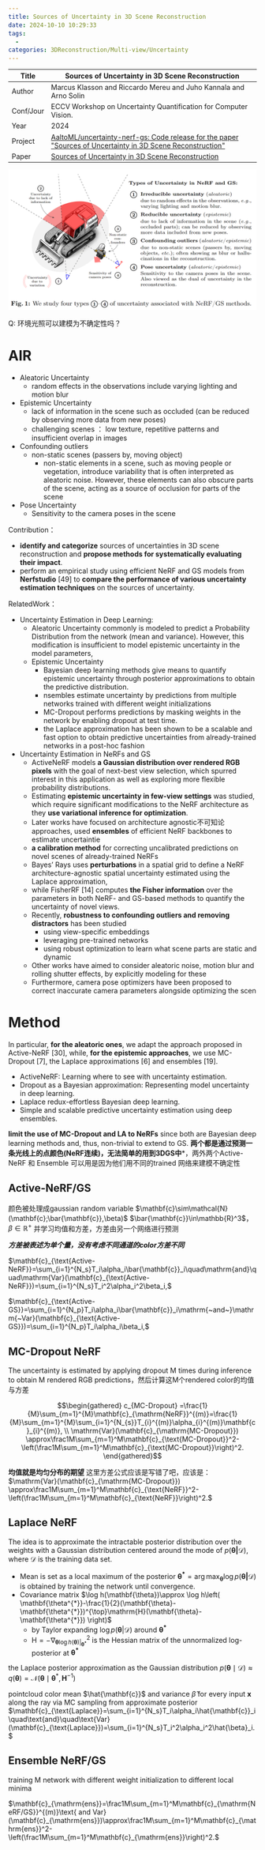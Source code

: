```yaml
---
title: Sources of Uncertainty in 3D Scene Reconstruction
date: 2024-10-10 10:29:33
tags:
  - 
categories: 3DReconstruction/Multi-view/Uncertainty
---
```


| Title     | Sources of Uncertainty in 3D Scene Reconstruction                                                                                                             |
| --------- | ------------------------------------------------------------------------------------------------------------------------------------------------------------- |
| Author    | Marcus Klasson and Riccardo Mereu and Juho Kannala and Arno Solin                                                                                             |
| Conf/Jour | ECCV Workshop on Uncertainty Quantification for Computer Vision.                                                                                              |
| Year      | 2024                                                                                                                                                          |
| Project   | [AaltoML/uncertainty-nerf-gs: Code release for the paper "Sources of Uncertainty in 3D Scene Reconstruction"](https://github.com/AaltoML/uncertainty-nerf-gs) |
| Paper     | [Sources of Uncertainty in 3D Scene Reconstruction](https://arxiv.org/pdf/2409.06407)                                                                         |

![image.png|666](https://raw.githubusercontent.com/qiyun71/Blog_images/main/MyBlogPic/202403/20240929204911.png)

<!-- more -->

Q: 环境光照可以建模为不确定性吗？

# AIR

- Aleatoric Uncertainty
  - random effects in the observations include varying lighting and motion blur
- Epistemic Uncertainty
  - lack of information in the scene such as occluded (can be reduced by observing more data from new poses)
  - challenging scenes ： low texture, repetitive patterns and insufficient overlap in images
- Confounding outliers
  - non-static scenes (passers by, moving object)
    - non-static elements in a scene, such as moving people or vegetation, introduce variability that is often interpreted as aleatoric noise. However, these elements can also obscure parts of the scene, acting as a source
of occlusion for parts of the scene
- Pose Uncertainty
  - Sensitivity to the camera poses in the scene


Contribution：
- **identify and categorize** sources of uncertainties in 3D scene reconstruction and **propose methods for systematically evaluating their impact**.
- perform an empirical study using efficient NeRF and GS models from **Nerfstudio** [49] to **compare the performance of various uncertainty estimation techniques** on the sources of uncertainty.

RelatedWork：
- Uncertainty Estimation in Deep Learning: 
  - Aleatoric Uncertainty commonly is modeled to predict a Probability Distribution from the network (mean and variance). However, this modification is insufficient to model epistemic uncertainty in the model parameters,
  - Epistemic Uncertainty
    - Bayesian deep learning methods give means to quantify epistemic uncertainty through posterior approximations to obtain the predictive distribution.
    - nsembles estimate uncertainty by predictions from multiple networks trained with different weight initializations
    - MC-Dropout performs predictions by masking weights in the network by enabling dropout at test time.
    - the Laplace approximation has been shown to be a scalable and fast option to obtain predictive uncertainties from already-trained networks in a post-hoc fashion
- Uncertainty Estimation in NeRFs and GS
  - ActiveNeRF models **a Gaussian distribution over rendered RGB pixels** with the goal of next-best view selection, which spurred interest in this application as well as exploring more flexible probability distributions.
  - Estimating **epistemic uncertainty in few-view settings** was studied, which require significant modifications to the NeRF architecture as they **use variational inference for optimization**.
  - Later works have focused on architecture agnostic不可知论 approaches, used **ensembles** of efficient NeRF backbones to estimate uncertaintie
  - **a calibration method** for correcting uncalibrated predictions on novel scenes of already-trained NeRFs
  - Bayes’ Rays uses **perturbations** in a spatial grid to define a NeRF architecture-agnostic spatial uncertainty estimated using the Laplace approximation,
  - while FisherRF [14] computes **the Fisher information** over the parameters in both NeRF- and GS-based methods to quantify the uncertainty of novel views.
  - Recently, **robustness to confounding outliers and removing distractors** has been studied
    - using view-specific embeddings
    - leveraging pre-trained networks
    - using robust optimization to learn what scene parts are static and dynamic
  - Other works have aimed to consider aleatoric noise, motion blur and rolling shutter effects, by explicitly modeling for these
  - Furthermore, camera pose optimizers have been proposed to correct inaccurate camera parameters alongside optimizing the scen

# Method

In particular, **for the aleatoric ones**, we adapt the approach proposed in Active-NeRF [30], while, **for the epistemic approaches**, we use MC-Dropout [7], the Laplace approximations [6] and ensembles [19].
- ActiveNeRF: Learning where to see with uncertainty estimation.
- Dropout as a Bayesian approximation: Representing model uncertainty in deep learning.
- Laplace redux-effortless Bayesian deep learning. 
- Simple and scalable predictive uncertainty estimation using deep ensembles.

**limit the use of MC-Dropout and LA to NeRFs** since both are Bayesian deep learning methods and, thus, non-trivial to extend to GS. **两个都是通过预测一条光线上的点颜色(NeRF连续)，无法简单的用到3DGS中***，两外两个Active-NeRF 和 Ensemble 可以用是因为他们用不同的trained 网络来建模不确定性

## Active-NeRF/GS

颜色被处理成gaussian random variable  $\mathbf{c}\sim\mathcal{N}(\mathbf{c};\bar{\mathbf{c}},\beta)$ $\bar{\mathbf{c}}\in\mathbb{R}^3$，$\beta\in\mathbb{R}^+$ 并学习均值和方差，方差由另一个网络进行预测

***方差被表述为单个量，没有考虑不同通道的color方差不同***

$\mathbf{c}_{\text{Active-NeRF}}=\sum_{i=1}^{N_s}T_i\alpha_i\bar{\mathbf{c}}_i\quad\mathrm{and}\quad\mathrm{Var}(\mathbf{c}_{\text{Active-NeRF}})=\sum_{i=1}^{N_s}T_i^2\alpha_i^2\beta_i,$

$\mathbf{c}_{\text{Active-GS}}=\sum_{i=1}^{N_p}T_i\alpha_i\bar{\mathbf{c}}_i\mathrm{~and~}\mathrm{~Var}(\mathbf{c}_{\text{Active-GS}})=\sum_{i=1}^{N_p}T_i\alpha_i\beta_i,$


## MC-Dropout NeRF

The uncertainty is estimated by applying dropout M times during inference to obtain M rendered RGB predictions，然后计算这M个rendered color的均值与方差

$$\begin{gathered}
c_{MC-Dropout} =\frac{1}{M}\sum_{m=1}^{M}\mathbf{c}_{\mathrm{NeRF}}^{(m)}=\frac{1}{M}\sum_{m=1}^{M}\sum_{i=1}^{N_{s}}T_{i}^{(m)}\alpha_{i}^{(m)}\mathbf{c}_{i}^{(m)}, \\
\mathrm{Var}(\mathbf{c}_{\mathrm{MC-Dropout}}) \approx\frac1M\sum_{m=1}^M\mathbf{c}_{\text{MC-Dropout}}^2-\left(\frac1M\sum_{m=1}^M\mathbf{c}_{\text{MC-Dropout}}\right)^2. 
\end{gathered}$$

**均值就是均匀分布的期望**
这里方差公式应该是写错了吧，应该是：$\mathrm{Var}(\mathbf{c}_{\mathrm{MC-Dropout}}) \approx\frac1M\sum_{m=1}^M\mathbf{c}_{\text{NeRF}}^2-\left(\frac1M\sum_{m=1}^M\mathbf{c}_{\text{NeRF}}\right)^2.$

## Laplace NeRF

The idea is to approximate the intractable posterior distribution over the weights with a Gaussian distribution centered around the mode of $p(\mathbf{\theta|\mathcal{D}})$, where $\mathcal{D}$ is the training data set.

- Mean is set as a local maximum of the posterior $\mathbf{\theta^{*}}=\arg\max_{\mathbf{\theta}}\log p(\mathbf{\theta|\mathcal{D}})$ is obtained by training the network until convergence.
- Covariance matrix $\log h(\mathbf{\theta})\approx \log h\left( \mathbf{\theta^{*}}-\frac{1}{2}(\mathbf{\theta}-\mathbf{\theta^{*}})^{\top}\mathrm{H}(\mathbf{\theta}-\mathbf{\theta^{*}}) \right)$
  - by Taylor expanding $\log p(\mathbf{\theta}|\mathcal{D})$ around $\mathbf{\theta^{*}}$
  - $\mathrm{H}=-\nabla^{2}_{\mathbf{\theta}\log h(\mathbf{\theta})|_{\mathbf{\theta^{*}}}}$ is the Hessian matrix of the unnormalized log-posterior at $\mathbf{\theta^{*}}$ 

the Laplace posterior approximation as the Gaussian distribution $p(\boldsymbol{\theta}\mid\mathcal{D}) \approx q(\boldsymbol{\theta}) = \mathcal{N}(\boldsymbol{\theta}\mid\boldsymbol{\theta}^*,\mathbf{H}^{-1})$

pointcloud color mean $\hat{\mathbf{c}}$ and variance $\hat{\beta}$ for every input $\mathbf{x}$ along the ray via MC sampling from approximate posterior
$\mathbf{c}_{\text{Laplace}}=\sum_{i=1}^{N_s}T_i\alpha_i\hat{\mathbf{c}}_i\quad\text{and}\quad\text{Var}(\mathbf{c}_{\text{Laplace}})=\sum_{i=1}^{N_s}T_i^2\alpha_i^2\hat{\beta}_i.$

## Ensemble NeRF/GS

training M network with different weight initialization to different local minima

$\mathbf{c}_{\mathrm{ens}}=\frac1M\sum_{m=1}^M\mathbf{c}_{\mathrm{NeRF/GS}}^{(m)}\text{ and Var}(\mathbf{c}_{\mathrm{ens}})\approx\frac1M\sum_{m=1}^M\mathbf{c}_{\mathrm{ens}}^2-\left(\frac1M\sum_{m=1}^M\mathbf{c}_{\mathrm{ens}}\right)^2.$

